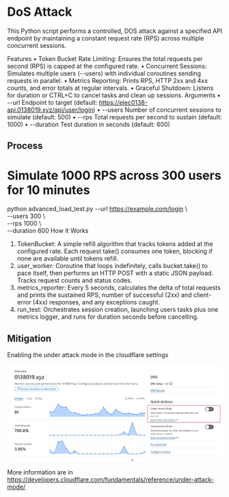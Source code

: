 # DoS Attack
This Python script performs a controlled, DOS attack against a specified API endpoint by maintaining a constant request rate (RPS) across multiple concurrent sessions.

Features
•	Token Bucket Rate Limiting: Ensures the total requests per second (RPS) is capped at the configured rate.
•	Concurrent Sessions: Simulates multiple users (--users) with individual coroutines sending requests in parallel.
•	Metrics Reporting: Prints RPS, HTTP 2xx and 4xx counts, and error totals at regular intervals.
•	Graceful Shutdown: Listens for duration or CTRL+C to cancel tasks and clean up sessions.
Arguments
•	--url
Endpoint to target (default: https://elec0138-api.0138019.xyz/api/user/login)
•	--users
Number of concurrent sessions to simulate (default: 500)
•	--rps
Total requests per second to sustain (default: 1000)
•	--duration
Test duration in seconds (default: 600)
## Process
# Simulate 1000 RPS across 300 users for 10 minutes
python advanced_load_test.py --url https://example.com/login \  
                             --users 300 \              
                             --rps 1000 \                
                             --duration 600
How It Works
1.	TokenBucket: A simple refill algorithm that tracks tokens added at the configured rate. Each request take() consumes one token, blocking if none are available until tokens refill.
2.	user_worker: Coroutine that loops indefinitely, calls bucket.take() to pace itself, then performs an HTTP POST with a static JSON payload. Tracks request counts and status codes.
3.	metrics_reporter: Every 5 seconds, calculates the delta of total requests and prints the sustained RPS, number of successful (2xx) and client-error (4xx) responses, and any exceptions caught.
4.	run_test: Orchestrates session creation, launching users tasks plus one metrics logger, and runs for duration seconds before cancelling.

## Mitigation

Enabling the under attack mode in the cloudflare settings

![alt text](dos_defence.jpg)



More information are in https://developers.cloudflare.com/fundamentals/reference/under-attack-mode/